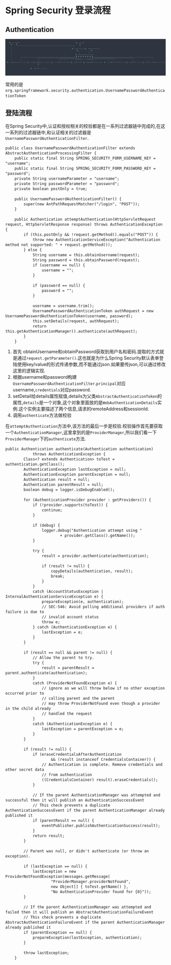 # Spring Security 登录流程

## Authentication

![image-20210118100015568](../../imgs/springsecurity_authentication.png)

常用的是`org.springframework.security.authentication.UsernamePasswordAuthenticationToken`

##  登陆流程

在Spring Security中,认证和授权相关的校验都是在一系列过滤器链中完成的,在这一系列的过滤器链中,和认证相关的过滤器是`UsernamePasswordAuthenticationFilter`.

```
public class UsernamePasswordAuthenticationFilter extends AbstractAuthenticationProcessingFilter {
    public static final String SPRING_SECURITY_FORM_USERNAME_KEY = "username";
    public static final String SPRING_SECURITY_FORM_PASSWORD_KEY = "password";
    private String usernameParameter = "username";
    private String passwordParameter = "password";
    private boolean postOnly = true;

    public UsernamePasswordAuthenticationFilter() {
        super(new AntPathRequestMatcher("/login", "POST"));
    }

    public Authentication attemptAuthentication(HttpServletRequest request, HttpServletResponse response) throws AuthenticationException {
        if (this.postOnly && !request.getMethod().equals("POST")) {
            throw new AuthenticationServiceException("Authentication method not supported: " + request.getMethod());
        } else {
            String username = this.obtainUsername(request);
            String password = this.obtainPassword(request);
            if (username == null) {
                username = "";
            }

            if (password == null) {
                password = "";
            }

            username = username.trim();
            UsernamePasswordAuthenticationToken authRequest = new UsernamePasswordAuthenticationToken(username, password);
            this.setDetails(request, authRequest);
            return this.getAuthenticationManager().authenticate(authRequest);
        }
    }
```

1. 首先 obtainUsername和obtainPassword获取到用户名和密码.提取的方式就是通过`request.getParameter()`.这也就是为什么Spring Security默认表单登陆使用key/value的形式传递参数,而不能通过json.如果要传json,可以通过修改这里的逻辑实现.
2. 根据username和password构建`UsernamePasswordAuthenticationFilter`.`principal`对应username,`credentials`对应password.
3. setDetail给details属性赋值,details为父类`AbstractAuthenticationToken`的属性,`details`是一个对象,这个对象里面放的是`WebAuthenticationDetails`实例.这个实例主要描述了两个信息,请求的remoteAddress和sessionId.
4. 调用`authenticate`方法做校验



在`attemptAuthentication`方法中,该方法的最后一步是校验.校验操作首先要获取一个`AuthenticationManager`,这里拿到的是`ProviderManager`,所以我们看一下`ProviderManager`下的`authenticate`方法.

```
public Authentication authenticate(Authentication authentication)
			throws AuthenticationException {
		Class<? extends Authentication> toTest = authentication.getClass();
		AuthenticationException lastException = null;
		AuthenticationException parentException = null;
		Authentication result = null;
		Authentication parentResult = null;
		boolean debug = logger.isDebugEnabled();

		for (AuthenticationProvider provider : getProviders()) {
			if (!provider.supports(toTest)) {
				continue;
			}

			if (debug) {
				logger.debug("Authentication attempt using "
						+ provider.getClass().getName());
			}

			try {
				result = provider.authenticate(authentication);

				if (result != null) {
					copyDetails(authentication, result);
					break;
				}
			}
			catch (AccountStatusException | InternalAuthenticationServiceException e) {
				prepareException(e, authentication);
				// SEC-546: Avoid polling additional providers if auth failure is due to
				// invalid account status
				throw e;
			} catch (AuthenticationException e) {
				lastException = e;
			}
		}

		if (result == null && parent != null) {
			// Allow the parent to try.
			try {
				result = parentResult = parent.authenticate(authentication);
			}
			catch (ProviderNotFoundException e) {
				// ignore as we will throw below if no other exception occurred prior to
				// calling parent and the parent
				// may throw ProviderNotFound even though a provider in the child already
				// handled the request
			}
			catch (AuthenticationException e) {
				lastException = parentException = e;
			}
		}

		if (result != null) {
			if (eraseCredentialsAfterAuthentication
					&& (result instanceof CredentialsContainer)) {
				// Authentication is complete. Remove credentials and other secret data
				// from authentication
				((CredentialsContainer) result).eraseCredentials();
			}

			// If the parent AuthenticationManager was attempted and successful then it will publish an AuthenticationSuccessEvent
			// This check prevents a duplicate AuthenticationSuccessEvent if the parent AuthenticationManager already published it
			if (parentResult == null) {
				eventPublisher.publishAuthenticationSuccess(result);
			}
			return result;
		}

		// Parent was null, or didn't authenticate (or throw an exception).

		if (lastException == null) {
			lastException = new ProviderNotFoundException(messages.getMessage(
					"ProviderManager.providerNotFound",
					new Object[] { toTest.getName() },
					"No AuthenticationProvider found for {0}"));
		}

		// If the parent AuthenticationManager was attempted and failed then it will publish an AbstractAuthenticationFailureEvent
		// This check prevents a duplicate AbstractAuthenticationFailureEvent if the parent AuthenticationManager already published it
		if (parentException == null) {
			prepareException(lastException, authentication);
		}

		throw lastException;
	}
```



